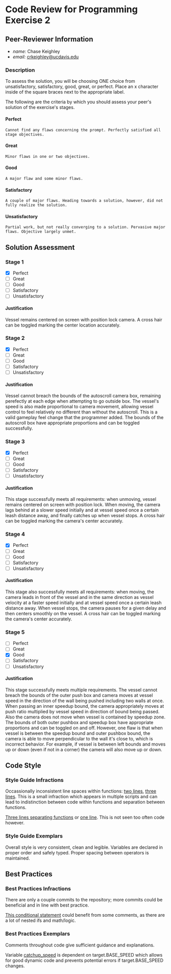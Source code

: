 # Code Review for Programming Exercise 2 #

## Peer-Reviewer Information

* *name:* Chase Keighley
* *email:* crkeighley@ucdavis.edu

### Description ###

To assess the solution, you will be choosing ONE choice from unsatisfactory, satisfactory, good, great, or perfect. Place an x character inside of the square braces next to the appropriate label.

The following are the criteria by which you should assess your peer's solution of the exercise's stages.

#### Perfect #### 
    Cannot find any flaws concerning the prompt. Perfectly satisfied all stage objectives.

#### Great ####
    Minor flaws in one or two objectives. 

#### Good #####
    A major flaw and some minor flaws.

#### Satisfactory ####
    A couple of major flaws. Heading towards a solution, however, did not fully realize the solution.

#### Unsatisfactory ####
    Partial work, but not really converging to a solution. Pervasive major flaws. Objective largely unmet.

## Solution Assessment ##

### Stage 1 ###

- [x] Perfect
- [ ] Great
- [ ] Good
- [ ] Satisfactory
- [ ] Unsatisfactory

#### Justification ##### 
Vessel remains centered on screen with position lock camera. A cross hair can be toggled marking the center location accurately.

### Stage 2 ###

- [x] Perfect
- [ ] Great
- [ ] Good
- [ ] Satisfactory
- [ ] Unsatisfactory

#### Justification ##### 
Vessel cannot breach the bounds of the autoscroll camera box, remaining perefectly at each edge when attempting to go outside box. The vessel's speed is also made proportional to camera movement, allowing vessel control to feel relatively no different than without the autoscroll. This is a valid gameplay feel change that the programmer added. The bounds of the autoscroll box have appropriate proportions and can be toggled successfully.

### Stage 3 ###

- [x] Perfect
- [ ] Great
- [ ] Good
- [ ] Satisfactory
- [ ] Unsatisfactory

#### Justification ##### 
This stage successfully meets all requirements: when unmoving, vessel remains centered on screen with position lock. When moving, the camera lags behind at a slower speed initially and at vessel speed once a certain leash distance away, and finally catches up when vessel stops. A cross hair can be toggled marking the camera's center accurately.

### Stage 4 ###

- [x] Perfect
- [ ] Great
- [ ] Good
- [ ] Satisfactory
- [ ] Unsatisfactory

#### Justification ##### 
This stage also successfully meets all requirements: when moving, the camera leads in front of the vessel and in the same direction as vessel velocity at a faster speed initially and at vessel speed once a certain leash distance away. When vessel stops, the camera pauses for a given delay and then centers smoothly on the vessel. A cross hair can be toggled marking the camera's center accurately.

### Stage 5 ###

- [ ] Perfect
- [ ] Great
- [x] Good
- [ ] Satisfactory
- [ ] Unsatisfactory

#### Justification ##### 
This stage successfully meets multiple requirements. The vessel cannot breach the bounds of the outer push box and camera moves at vessel speed in the direction of the wall being pushed including two walls at once. When passing an inner speedup bound, the camera appropriately moves at push ratio multiplied by vessel speed in direction of bound being passed. Also the camera does not move when vessel is contained by speedup zone. The bounds of both outer pushbox and speedup box have appropriate proportions and can be toggled on and off. However, one flaw is that when vessel is between the speedup bound and outer pushbox bound, the camera is able to move perpendicular to the wall it's close to, which is incorrect behavior. For example, if vessel is between left bounds and moves up or down (even if not in a corner) the camera will also move up or down.

## Code Style ##

### Style Guide Infractions ###

Occassionally inconsistent line spaces within functions: [two lines](https://github.com/ensemble-ai/exercise-2-camera-control-nkotni/blob/3e5babba64eb105596c57327472943057002178e/Obscura/scripts/camera_controllers/position_lock.gd#L41), [three lines](https://github.com/ensemble-ai/exercise-2-camera-control-nkotni/blob/3e5babba64eb105596c57327472943057002178e/Obscura/scripts/camera_controllers/lerp_target.gd#L65). This is a small infraction which appears in multiple scripts and can lead to indistinction between code within functions and separation between functions.

[Three lines separating functions](https://github.com/ensemble-ai/exercise-2-camera-control-nkotni/blob/3e5babba64eb105596c57327472943057002178e/Obscura/scripts/camera_controllers/lock_lerp.gd#L73) or [one line](https://github.com/ensemble-ai/exercise-2-camera-control-nkotni/blob/3e5babba64eb105596c57327472943057002178e/Obscura/scripts/camera_controllers/four_way_push.gd#L13). This is not seen too often code however.

### Style Guide Exemplars ###

Overall style is very consistent, clean and legible. Variables are declared in proper order and safely typed. Proper spacing between operators is maintained.

## Best Practices ##

### Best Practices Infractions ###

There are only a couple commits to the repository; more commits could be beneficial and in line with best practice.

[This conditional statement](https://github.com/ensemble-ai/exercise-2-camera-control-nkotni/blob/3e5babba64eb105596c57327472943057002178e/Obscura/scripts/camera_controllers/lerp_target.gd#L46) could benefit from some comments, as there are a lot of nested ifs and math/logic.

### Best Practices Exemplars ###

Comments throughout code give sufficient guidance and explanations.

Variable [catchup_speed](https://github.com/ensemble-ai/exercise-2-camera-control-nkotni/blob/3e5babba64eb105596c57327472943057002178e/Obscura/scripts/camera_controllers/lock_lerp.gd#L8) is dependent on target.BASE_SPEED which allows for good dynamic code and prevents potential errors if target.BASE_SPEED changes.
